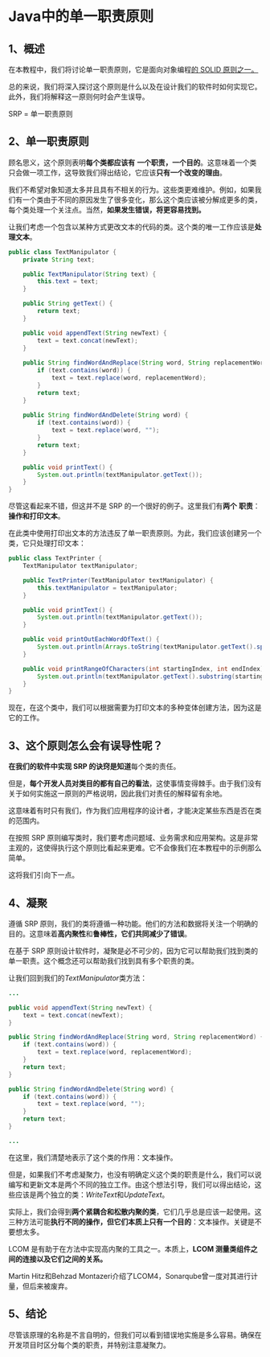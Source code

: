 # Java中的单一职责原则

## 1、概述

在本教程中，我们将讨论单一职责原则，它是面向对象编程[的 SOLID 原则之一。](https://www.baeldung.com/solid-principles)

总的来说，我们将深入探讨这个原则是什么以及在设计我们的软件时如何实现它。此外，我们将解释这一原则何时会产生误导。

SRP = 单一职责原则

## 2、单一职责原则

顾名思义，这个原则表明**每个类都应该有** **一个职责，一个目的**。这意味着一个类只会做一项工作，这导致我们得出结论，它应该**只有一个改变的理由**。

我们不希望对象知道太多并且具有不相关的行为。这些类更难维护。例如，如果我们有一个类由于不同的原因发生了很多变化，那么这个类应该被分解成更多的类，每个类处理一个关注点。当然，**如果发生错误，将更容易找到。**

让我们考虑一个包含以某种方式更改文本的代码的类。这个类的唯一工作应该是**处理文本**。

```java
public class TextManipulator {
    private String text;

    public TextManipulator(String text) {
        this.text = text;
    }

    public String getText() {
        return text;
    }

    public void appendText(String newText) {
        text = text.concat(newText);
    }
    
    public String findWordAndReplace(String word, String replacementWord) {
        if (text.contains(word)) {
            text = text.replace(word, replacementWord);
        }
        return text;
    }
    
    public String findWordAndDelete(String word) {
        if (text.contains(word)) {
            text = text.replace(word, "");
        }
        return text;
    }

    public void printText() {
        System.out.println(textManipulator.getText());
    }
}
```

尽管这看起来不错，但这并不是 SRP 的一个很好的例子。这里我们有**两个** **职责**：**操作和打印文本**。

在此类中使用打印出文本的方法违反了单一职责原则。为此，我们应该创建另一个类，它只处理打印文本：

```java
public class TextPrinter {
    TextManipulator textManipulator;

    public TextPrinter(TextManipulator textManipulator) {
        this.textManipulator = textManipulator;
    }

    public void printText() {
        System.out.println(textManipulator.getText());
    }

    public void printOutEachWordOfText() {
        System.out.println(Arrays.toString(textManipulator.getText().split(" ")));
    }

    public void printRangeOfCharacters(int startingIndex, int endIndex) {
        System.out.println(textManipulator.getText().substring(startingIndex, endIndex));
    }
}
```

现在，在这个类中，我们可以根据需要为打印文本的多种变体创建方法，因为这是它的工作。



## 3、这个原则怎么会有误导性呢？

**在我们的软件中实现 SRP 的诀窍是知道**每个类的责任。

但是，**每个开发人员对类目的都有自己的看法**，这使事情变得棘手。由于我们没有关于如何实施这一原则的严格说明，因此我们对责任的解释留有余地。

这意味着有时只有我们，作为我们应用程序的设计者，才能决定某些东西是否在类的范围内。

在按照 SRP 原则编写类时，我们要考虑问题域、业务需求和应用架构。这是非常主观的，这使得执行这个原则比看起来更难。它不会像我们在本教程中的示例那么简单。

这将我们引向下一点。



## 4、凝聚

遵循 SRP 原则，我们的类将遵循一种功能。他们的方法和数据将关注一个明确的目的。这意味着**高内聚性**和**鲁棒性，它们共同减少了错误**。

在基于 SRP 原则设计软件时，凝聚是必不可少的，因为它可以帮助我们找到类的单一职责。这个概念还可以帮助我们找到具有多个职责的类。

让我们回到我们的*TextManipulator*类方法：

```java
...

public void appendText(String newText) {
    text = text.concat(newText);
}

public String findWordAndReplace(String word, String replacementWord) {
    if (text.contains(word)) {
        text = text.replace(word, replacementWord);
    }
    return text;
}

public String findWordAndDelete(String word) {
    if (text.contains(word)) {
        text = text.replace(word, "");
    }
    return text;
}

...
```

在这里，我们清楚地表示了这个类的作用：文本操作。

但是，如果我们不考虑凝聚力，也没有明确定义这个类的职责是什么，我们可以说编写和更新文本是两个不同的独立工作。由这个想法引导，我们可以得出结论，这些应该是两个独立的类：*WriteText*和*UpdateText*。

实际上，我们会得到**两个紧耦合和松散内聚的类**，它们几乎总是应该一起使用。这三种方法可能**执行不同的操作，但它们本质上只有一个目的**：文本操作。关键是不要想太多。

LCOM 是有助于在方法中实现高内聚的工具之一。本质上，**LCOM 测量类组件之间的连接以及它们之间的关系。**

Martin Hitz和Behzad Montazeri介绍了LCOM4，Sonarqube曾一度对其进行计量，但后来被废弃。



## 5、结论

尽管该原理的名称是不言自明的，但我们可以看到错误地实施是多么容易。确保在开发项目时区分每个类的职责，并特别注意凝聚力。



